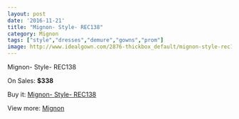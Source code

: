 ```yaml
---
layout: post
date: '2016-11-21'
title: "Mignon- Style- REC138"
category: Mignon
tags: ["style","dresses","demure","gowns","prom"]
image: http://www.idealgown.com/2876-thickbox_default/mignon-style-rec138.jpg
---
```

Mignon- Style- REC138

On Sales: **$338**
<a href="https://www.idealgown.com/en/mignon/1361-mignon-style-rec138.html"><amp-img layout="responsive" width="600" height="600" src="//www.idealgown.com/2876-thickbox_default/mignon-style-rec138.jpg" alt="Mignon- Style- REC138 0" /></a>
<a href="https://www.idealgown.com/en/mignon/1361-mignon-style-rec138.html"><amp-img layout="responsive" width="600" height="600" src="//www.idealgown.com/2877-thickbox_default/mignon-style-rec138.jpg" alt="Mignon- Style- REC138 1" /></a>

Buy it: [Mignon- Style- REC138](https://www.idealgown.com/en/mignon/1361-mignon-style-rec138.html "Mignon- Style- REC138")

View more: [Mignon](https://www.idealgown.com/en/17-mignon "Mignon")